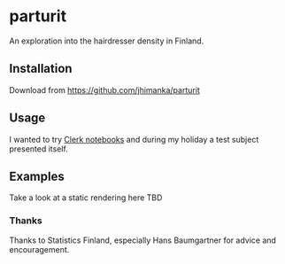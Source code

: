 # parturit

An exploration into the hairdresser density in Finland. 

## Installation

Download from https://github.com/jhimanka/parturit

## Usage

I wanted to try [Clerk notebooks](https://github.com/nextjournal/clerk
"Clerk notebooks") and during my holiday a test subject presented itself.

## Examples

Take a look at a static rendering here TBD

### Thanks

Thanks to Statistics Finland, especially Hans Baumgartner for advice
and encouragement.

